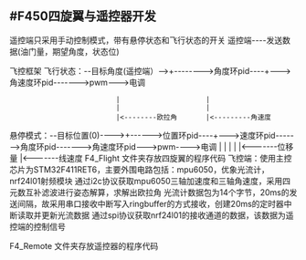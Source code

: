 #F450四旋翼与遥控器开发
------
遥控端只采用手动控制模式，带有悬停状态和飞行状态的开关
遥控端----发送数据(油门量，期望角度，状态位)

飞控框架
飞行状态：--目标角度(遥控端）-->+-------->角度环pid----+--->角速度环pid------->pwm--->电调

                              |                     |
                              |                     |
                              |<--------欧拉角       |<---------角速度



悬停模式：--目标位置(0)---->+------>位置环pid----+--->速度环pid------->角度环pid------->角速度环pid--->pwm---->电调
                          |                    |
                          |                    |
                          |<-------位移量       |<-------线速度
F4_Flight 文件夹存放四旋翼的程序代码
飞控端：使用主控芯片为STM32F411RET6，主要外围电路包括：mpu6050，优象光流计，nrf24l01射频模块
通过i2c协议获取mpu6050三轴加速度和三轴角速度，采用四元数互补滤波进行姿态解算，求解出欧拉角
光流计数据包为14个字节，20ms的发送间隔，故采用串口接收中断写入ringbuffer的方式接收，创建20ms的定时器中断读取并更新光流数据
通过spi协议获取nrf24l01的接收通道的数据，该数据为遥控端的控制信号

F4_Remote 文件夹存放遥控器的程序代码
